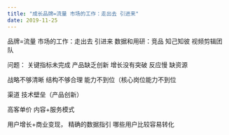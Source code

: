 ```yaml
---
title: "成长品牌=流量 市场的工作：走出去 引进来"
date: 2019-11-25
---
```


品牌=流量 市场的工作：走出去 引进来
数据和用研：竞品  知己知彼
视频剪辑团队


问题：
关键指标未完成
产品缺乏创新
增长没有突破
反应慢
缺资源

战略不够清晰
结构不够合理
能力不到位（核心岗位能力不到位

渠道 技术壁垒（产品创新）

高客单价
内容+服务模式


用户增长+商业变现， 精确的数据指引 哪些用户比较容易转化